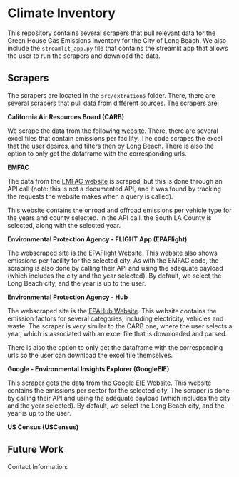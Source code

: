 # Climate Inventory

This repository contains several scrapers that pull relevant data for the Green House Gas Emissions Inventory for the City of Long Beach. We also include the `streamlit_app.py` file that contains the streamlit app that allows the user to run the scrapers and download the data.

## Scrapers

The scrapers are located in the `src/extrations` folder. There, there are several scrapers that pull data from different sources. The scrapers are:

**California Air Resources Board (CARB)** 
 
 We scrape the data from the following [website](https://ww2.arb.ca.gov/mrr-data). There, there are several excel files that contain emissions per facility. The code scrapes the excel that the user desires, and filters then by Long Beach. There is also the option to only get the dataframe with the corresponding urls.


**EMFAC** 

The data from the [EMFAC website](https://arb.ca.gov/emfac/emissions-inventory/9e6154b79f6137b0be32ec52da0c7f8c3c6cb03c) is scraped, but this is done through an API call (note: this is not a documented API, and it was found by tracking the requests the website makes when a query is called). 

This website contains the onroad and offroad emissions per vehicle type for the years and county selected. In the API call, the South LA County is selected, along with the selected year.


**Environmental Protection Agency - FLIGHT App (EPAFlight)**

The webscraped site is the [EPAFlight Website](https://ghgdata.epa.gov/ghgp/main.do). This website also shows emissions per facility for the selected city. As with the EMFAC code, the scraping is also done by calling their API and using the adequate payload (which includes the city and the year selected). By default, we select the Long Beach city, and the year is up to the user.

**Environmental Protection Agency - Hub**

The webscraped site is the [EPAHub Website](https://www.epa.gov/ghgreporting/ghg-reporting-program-data-sets). This website contains the emission factors for several categories, including electricity, vehicles and waste. The scraper is very similar to the CARB one, where the user selects a year, which is associated with an excel file that is downloaded and parsed. 

There is also the option to only get the dataframe with the corresponding urls so the user can download the excel file themselves.


**Google - Environmental Insights Explorer (GoogleEIE)**

This scraper gets the data from the [Google EIE Website](https://insights.sustainability.google/). This website contains the emissions per sector for the selected city. The scraper is done by calling their API and using the adequate payload (which includes the city and the year selected). By default, we select the Long Beach city, and the year is up to the user.

**US Census (USCensus)**


## Future Work



Contact Information:

